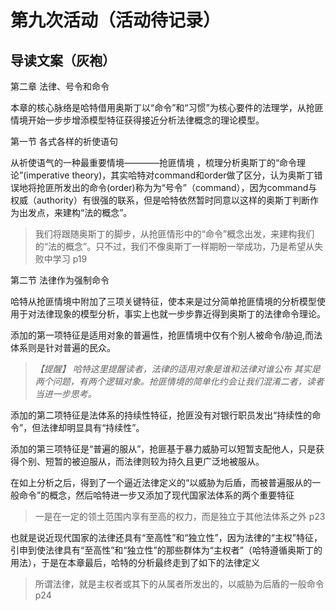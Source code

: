 # 第九次活动（活动待记录）

## 导读文案（灰袍）

第二章 法律、号令和命令

本章的核心脉络是哈特借用奥斯丁以“命令”和“习惯”为核心要件的法理学，从抢匪情境开始一步步增添模型特征获得接近分析法律概念的理论模型。

第一节 各式各样的祈使语句

从祈使语气的一种最重要情境————抢匪情境 ，梳理分析奥斯丁的“命令理论”(imperative theory)，其实哈特对command和order做了区分，认为奥斯丁错误地将抢匪所发出的命令(order)称为为“号令”（command），因为command与权威（authority）有很强的联系，但是哈特依然暂时同意以这样的奥斯丁判断作为出发点，来建构“法的概念”。

> 我们将跟随奥斯丁的脚步，从抢匪情形中的“命令”概念出发，来建构我们的“法的概念”。只不过，我们不像奥斯丁一样期盼一举成功，乃是希望从失败中学习 p19

第二节 法律作为强制命令

哈特从抢匪情境中附加了三项关键特征，使本来是过分简单抢匪情境的分析模型使用于对法律现象的模型分析，事实上也就一步步靠近得到奥斯丁的法律命令理论。

添加的第一项特征是适用对象的普遍性，抢匪情境中仅有个别人被命令/胁迫,而法体系则是针对普遍的民众。

> *【提醒】* *哈特这里提醒读者，法律的适用对象是谁和法律对谁公布 其实是两个问题，有两个逻辑对象。抢匪情境的简单化约会让我们混淆二者，读者当进一步思考。*

添加的第二项特征是法体系的持续性特征，抢匪没有对银行职员发出“持续性的命令”，但法律却明显具有“持续性”。

添加的第三项特征是“普遍的服从”，抢匪基于暴力威胁可以短暂支配他人，只是获得个别、短暂的被迫服从，而法律则较为持久且更广泛地被服从。

在如上分析之后，得到了一个逼近法律定义的“以威胁为后盾，而被普遍服从的一般命令”的概念，然后哈特进一步又添加了现代国家法体系的两个重要特征

> 一是在一定的领土范围内享有至高的权力，而是独立于其他法体系之外 p23

也就是说近现代国家的法律还具有“至高性”和“独立性”，因为法律的“主权”特征，引申到使法律具有“至高性”和“独立性”的那些群体为“主权者”（哈特遵循奥斯丁的用法），于是在本章最后，哈特的分析最终走到了如下的法律定义

> 所谓法律，就是主权者或其下的从属者所发出的，以威胁为后盾的一般命令 p24
